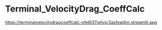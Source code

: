 # Terminal_VelocityDrag_CoeffCalc
https://terminalvelocitydragcoeffcalc-ofe6l37jxhvjc3asfeal4m.streamlit.app